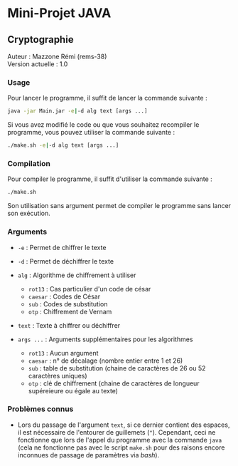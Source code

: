 # Mini-Projet JAVA
## Cryptographie

Auteur : Mazzone Rémi (rems-38) \
Version actuelle : 1.0

### Usage

Pour lancer le programme, il suffit de lancer la commande suivante :

```bash
java -jar Main.jar -e|-d alg text [args ...]
```

Si vous avez modifié le code ou que vous souhaitez recompiler le programme, vous pouvez utiliser la commande suivante :

```bash
./make.sh -e|-d alg text [args ...]
```

### Compilation

Pour compiler le programme, il suffit d'utiliser la commande suivante :

```bash
./make.sh
```

Son utilisation sans argument permet de compiler le programme sans lancer son exécution.

### Arguments

- `-e` : Permet de chiffrer le texte
- `-d` : Permet de déchiffrer le texte

- `alg` : Algorithme de chiffrement à utiliser
  - `rot13` : Cas particulier d'un code de césar
  - `caesar` : Codes de César
  - `sub` : Codes de substitution
  - `otp` : Chiffrement de Vernam

- `text` : Texte à chiffrer ou déchiffrer
- `args ...` : Arguments supplémentaires pour les algorithmes
    - `rot13` : Aucun argument
    - `caesar` : n° de décalage (nombre entier entre 1 et 26)
    - `sub` : table de substitution (chaine de caractères de 26 ou 52 caractères uniques)
    - `otp` : clé de chiffrement (chaine de caractères de longueur supéreieure ou égale au texte)

### Problèmes connus

- Lors du passage de l'argument `text`, si ce dernier contient des espaces, il est nécessaire de l'entourer de guillemets (`"`). Cependant, ceci ne fonctionne que lors de l'appel du programme avec la commande `java` (cela ne fonctionne pas avec le script `make.sh` pour des raisons encore inconnues de passage de paramètres via _bash_).